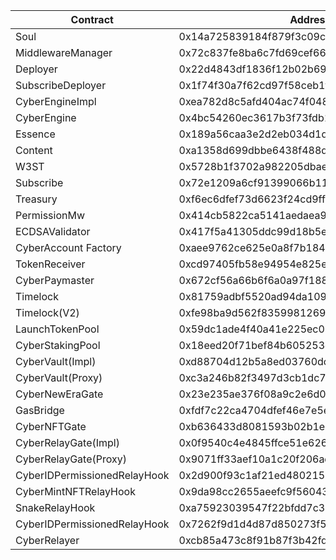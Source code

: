 | Contract                     | Address                                    |
| ---------------------------- | ------------------------------------------ |
| Soul                         | 0x14a725839184f879f3c09ce3d707e5a3e4c5869d |
| MiddlewareManager            | 0x72c837fe8ba6c7fd69cef66b6e85c0d7eabf1f9b |
| Deployer                     | 0x22d4843df1836f12b02b69ca6ad90575bbc03897 |
| SubscribeDeployer            | 0x1f74f30a7f62cd97f58ceb1f93e6bb253d096991 |
| CyberEngineImpl              | 0xea782d8c5afd404ac74f048ef34273217f7f6fc8 |
| CyberEngine                  | 0x4bc54260ec3617b3f73fdb1fa22417ed109f372c |
| Essence                      | 0x189a56caa3e2d2eb034d1ddc102f4f6bf822b811 |
| Content                      | 0xa1358d699dbbe6438f488d4cc8480eeddc7528d0 |
| W3ST                         | 0x5728b1f3702a982205dbaef4594d4a3760854db0 |
| Subscribe                    | 0x72e1209a6cf91399066b1145548347ffa85282b7 |
| Treasury                     | 0xf6ec6dfef73d6623f24cd9ff888e76725da32773 |
| PermissionMw                 | 0x414cb5822ca5141aedaea9d64a12f511071f7613 |
| ECDSAValidator               | 0x417f5a41305ddc99d18b5e176521b468b2a31b86 |
| CyberAccount Factory         | 0xaee9762ce625e0a8f7b184670fb57c37bfe1d0f1 |
| TokenReceiver                | 0xcd97405fb58e94954e825e46db192b916a45d412 |
| CyberPaymaster               | 0x672cf56a66b6f6a0a97f188abe57249fb7eef909 |
| Timelock                     | 0x81759adbf5520ad94da10991dfa29ff147d3337b |
| Timelock(V2)                 | 0xfe98ba9d562f8359981269c9e22fdbf02717b723 |
| LaunchTokenPool              | 0x59dc1ade4f40a41e225ec03242bd41651521f943 |
| CyberStakingPool             | 0x18eed20f71bef84b605253c89a7576e3634134c0 |
| CyberVault(Impl)             | 0xd88704d12b5a8ed03760dc4fda02caae1dff99a3 |
| CyberVault(Proxy)            | 0xc3a246b82f3497d3cb1dc7b82a025b3f1f96ff17 |
| CyberNewEraGate              | 0x23e235ae376f08a9c2e6d08a8bfa8f171306a112 |
| GasBridge                    | 0xfdf7c22ca4704dfef46e7e5ef53dca1d5a9f8e12 |
| CyberNFTGate                 | 0xb636433d8081593b02b1eccf1118ad05c100e0a4 |
| CyberRelayGate(Impl)         | 0x0f9540c4e4845ffce51e62602d50af7082e6be7a |
| CyberRelayGate(Proxy)        | 0x9071ff33aef10a1c20f206ad654bb8a5bee976aa |
| CyberIDPermissionedRelayHook | 0x2d900f93c1af21ed480215283bc76a370ce74604 |
| CyberMintNFTRelayHook        | 0x9da98cc2655aeefc9f56043c184ce8c87652a196 |
| SnakeRelayHook               | 0xa75923039547f22bfdd7c3bb8e5fccefcbb2515a |
| CyberIDPermissionedRelayHook | 0x7262f9d1d4d87d850273f5b8a61dfee2e6f509b1 |
| CyberRelayer                 | 0xcb85a473c8f91b87f3b42fd6b85744919bfcd72a |
